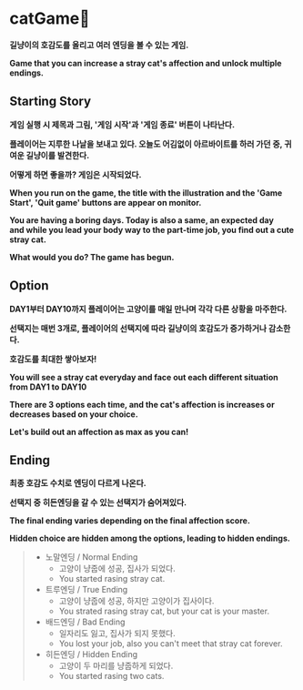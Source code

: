 # catGame🐾 
**길냥이의 호감도를 올리고 여러 엔딩을 볼 수 있는 게임.**
    
**Game that you can increase a stray cat's affection and unlock multiple endings.**
   
## Starting Story
**게임 실행 시 제목과 그림, '게임 시작'과 '게임 종료' 버튼이 나타난다.**

**플레이어는 지루한 나날을 보내고 있다. 오늘도 어김없이 아르바이트를 하러 가던 중, 귀여운 길냥이를 발견한다.**

**어떻게 하면 좋을까? 게임은 시작되었다.**

**When you run on the game, the title with the illustration and the 'Game Start', 'Quit game' buttons are appear on monitor.**

**You are having a boring days. Today is also a same, an expected day    
  and while you lead your body way to the part-time job, you find out a cute stray cat.**

**What would you do? The game has begun.**

## Option
**DAY1부터 DAY10까지 플레이어는 고양이를 매일 만나며 각각 다른 상황을 마주한다.**

**선택지는 매번 3개로, 플레이어의 선택지에 따라 길냥이의 호감도가 증가하거나 감소한다.**

**호감도를 최대한 쌓아보자!**

**You will see a stray cat everyday and face out each different situation from DAY1 to DAY10**

**There are 3 options each time, and the cat's affection is increases or decreases based on your choice.**

**Let's build out an affection as max as you can!**

## Ending
**최종 호감도 수치로 엔딩이 다르게 나온다.**

**선택지 중 히든엔딩을 갈 수 있는 선택지가 숨어져있다.**

**The final ending varies depending on the final affection score.**

**Hidden choice are hidden among the options, leading to hidden endings.**
> - 노말엔딩 / Normal Ending
>   - 고양이 냥줍에 성공, 집사가 되었다.
>   - You started rasing stray cat. 
> - 트루엔딩 / True Ending
>   - 고양이 냥줍에 성공, 하지만 고양이가 집사이다.
>   - You strated rasing stray cat, but your cat is your master.
> - 배드엔딩 / Bad Ending
>   - 일자리도 잃고, 집사가 되지 못했다.
>   - You lost your job, also you can't meet that stray cat forever.
> - 히든엔딩 / Hidden Ending
>   - 고양이 두 마리를 냥줍하게 되었다.
>   - You started rasing two cats.
